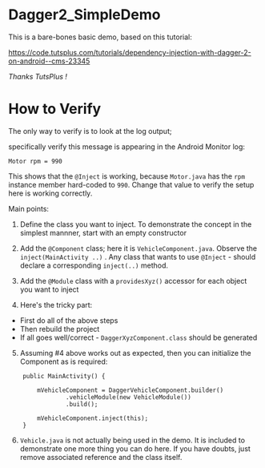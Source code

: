 # Dagger2_SimpleDemo

This is a bare-bones basic demo, based on this tutorial: 

https://code.tutsplus.com/tutorials/dependency-injection-with-dagger-2-on-android--cms-23345

_Thanks TutsPlus !_

# How to Verify

The only way to verify is to look at the log output; 

specifically verify this message is appearing in the Android Monitor log: 

`Motor rpm = 990`

This shows that the `@Inject` is working, because `Motor.java` has the `rpm` instance member hard-coded to `990`.  Change that value to verify the setup here is working correctly.

Main points:

1. Define the class you want to inject.  To demonstrate the concept in the simplest mannner, start with an empty constructor

2. Add the `@Component` class; here it is `VehicleComponent.java`. Observe the `inject(MainActivity ..)` .  Any class that wants to use `@Inject` - should declare a corresponding `inject(..)` method.

3. Add the `@Module` class with a `providesXyz()` accessor for each object you want to inject

4. Here's the tricky part:
 - First do all of the above steps
 - Then rebuild the project
 - If all goes well/correct - `DaggerXyzComponent.class` should be generated

5. Assuming #4 above works out as expected, then you can initialize the Component as is required:
```
    public MainActivity() {

        mVehicleComponent = DaggerVehicleComponent.builder()
                .vehicleModule(new VehicleModule())
                .build();

        mVehicleComponent.inject(this);
    }

```

6. `Vehicle.java` is not actually being used in the demo.  It is included to demonstrate one more thing you can do here.  If you have doubts, just remove associated reference and the class itself.
